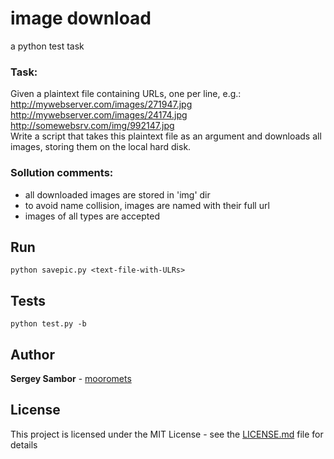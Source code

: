 # image download

a python test task
### Task: 
Given a plaintext file containing URLs, one per line, e.g.:  
http://mywebserver.com/images/271947.jpg  
http://mywebserver.com/images/24174.jpg  
http://somewebsrv.com/img/992147.jpg  
Write a script that takes this plaintext file as an argument and downloads all images, storing them on the local hard disk.  

### Sollution comments:
* all downloaded images are stored in 'img' dir  
* to avoid name collision, images are named with their full url
* images of all types are accepted

## Run

```
python savepic.py <text-file-with-ULRs>
```

## Tests

```
python test.py -b
```

## Author

**Sergey Sambor** - [mooromets](https://github.com/mooromets)

## License

This project is licensed under the MIT License - see the [LICENSE.md](LICENSE.md) file for details
